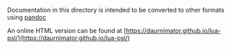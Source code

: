 Documentation in this directory is intended to be converted to other formats using [pandoc](http://pandoc.org/)

An online HTML version can be found at [https://daurnimator.github.io/lua-psl/](https://daurnimator.github.io/lua-psl/)
